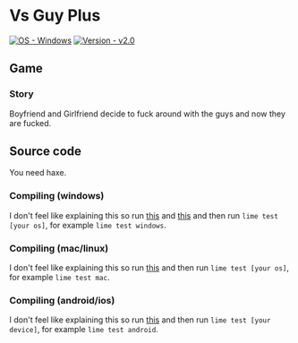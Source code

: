 # Vs Guy Plus

[![OS - Windows](https://img.shields.io/badge/OS-Windows-blue?logo=windows&logoColor=white)](https://www.microsoft.com/ "Go to Microsoft homepage")
[![Version - v2.0](https://img.shields.io/badge/Version-v2.0-0077ff)](https://github.com/sphis-Sinco/vsGuyPlus/blob/master/gitVersion.txt)
## Game
### Story
Boyfriend and Girlfriend decide to fuck around with the guys and now they are fucked.

## Source code
You need haxe.

### Compiling (windows)
I don't feel like explaining this so run [this](./setup/windows.bat) and [this](./setup/windows-msvc.bat) and then run `lime test [your os]`, for example `lime test windows`.

### Compiling (mac/linux)
I don't feel like explaining this so run [this](./setup/unix.sh) and then run `lime test [your os]`, for example `lime test mac`.

### Compiling (android/ios)
I don't feel like explaining this so run [this](./setup/mobile.sh) and then run `lime test [your device]`, for example `lime test android`.
